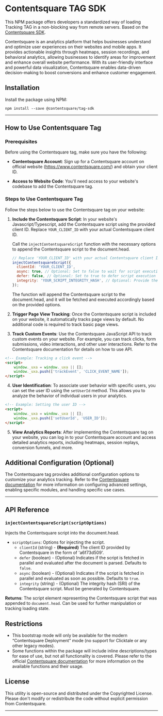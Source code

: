 # Contentsquare TAG SDK

This NPM package offers developers a standardized way of loading Tracking TAG in a non-blocking way from remote
servers. Based on the [Contentsquare SDK](https://docs.contentsquare.com/uxa-en/).

Contentsquare is an analytics platform that helps businesses understand and optimize user experiences on their websites and mobile apps. It provides actionable insights through heatmaps, session recordings, and behavioral analytics, allowing businesses to identify areas for improvement and enhance overall website performance. With its user-friendly interface and powerful data visualization, Contentsquare enables data-driven decision-making to boost conversions and enhance customer engagement.


## Installation

Install the package using NPM:

```console
npm install --save @contentsquare/tag-sdk
```



-------------

## How to Use Contentsquare Tag


### Prerequisites

Before using the Contentsquare tag, make sure you have the following:

- **Contentsquare Account**: Sign up for a Contentsquare account on official website (https://www.contentsquare.com/) and obtain your client ID.

- **Access to Website Code**: You'll need access to your website's codebase to add the Contentsquare tag.

### Steps to Use Contentsquare Tag

Follow the steps below to use the Contentsquare tag on your website:

1. **Include the Contentsquare Script**: In your website's Javascript/Typescript, add the Contentsquare script using the provided client ID. Replace `YOUR_CLIENT_ID` with your actual Contentsquare client ID.

    Call the `injectContentsquareScript` function with the necessary options to append the Contentsquare script to the document.head.
    
    ```javascript
    // Replace 'YOUR_CLIENT_ID' with your actual Contentsquare client ID
    injectContentsquareScript({
      clientId: 'YOUR_CLIENT_ID',
      async: true, // Optional: Set to false to wait for script execution until after document parsing.
      defer: false, // Optional: Set to true to defer script execution after document parsing.
      integrity: 'YOUR_SCRIPT_INTEGRITY_HASH', // Optional: Provide the integrity hash for script security (if required).
    });
    ```
    
    The function will append the Contentsquare script to the document.head, and it will be fetched and executed accordingly based on the provided options.


2. **Trigger Page View Tracking**: Once the Contentsquare script is included on your website, it automatically tracks page views by default. No additional code is required to track basic page views.

3. **Track Custom Events**: Use the Contentsquare JavaScript API to track custom events on your website. For example, you can track clicks, form submissions, video interactions, and other user interactions. Refer to the Contentsquare documentation for details on how to use API.


```html
<!-- Example: Tracking a click event -->
<script>
    window._uxa = window._uxa || [];
    window._uxa.push(['trackEvent', 'CLICK_EVENT_NAME']);
</script>

```

4. **User Identification**: To associate user behavior with specific users, you can set the user ID using the `setUserId` method. This allows you to analyze the behavior of individual users in your analytics.

```html
<!-- Example: Setting the user ID -->
<script>
    window._uxa = window._uxa || [];
    window._uxa.push(['setUserId', 'USER_ID']);
</script>
```

5. **View Analytics Reports**: After implementing the Contentsquare tag on your website, you can log in to your Contentsquare account and access detailed analytics reports, including heatmaps, session replays, conversion funnels, and more.

## Additional Configuration (Optional)

The Contentsquare tag provides additional configuration options to customize your analytics tracking. Refer to the [Contentsquare documentation](https://docs.contentsquare.com/uxa-en/) for more information on configuring advanced settings, enabling specific modules, and handling specific use cases.

---


## API Reference

### `injectContentsquareScript(scriptOptions)`

Injects the Contentsquare script into the document.head.

- `scriptOptions`: Options for injecting the script.
  - `clientId` (string) - **(Required)** The client ID provided by Contentsquare in the form of 'a6f73d509'.
  - `defer` (boolean) - (Optional) Indicates if the script is fetched in parallel and evaluated after the document is parsed. Defaults to `false`.
  - `async` (boolean) - (Optional) Indicates if the script is fetched in parallel and evaluated as soon as possible. Defaults to `true`.
  - `integrity` (string) - (Optional) The integrity hash (SRI) of the Contentsquare script. Must be generated by Contentsquare.

**Returns**: The script element representing the Contentsquare script that was appended to `document.head`. Can be used for further manipulation or tracking loading state.

## Restrictions
* This bootstrap mode will only be available for the modern “Contentsquare Deployment” mode (no support for Clicktale or any other legacy modes).
* Some functions within the package will include inline descriptions/types for ease of use, but not all functionality is covered.  Please refer to the official [Contentsquare documentation](https://docs.contentsquare.com/uxa-en/) for more information on the available functions and their usage.

## License

This utility is open-source and distributed under the Copyrighted License. Please don't modify or redistribute the code without explicit permission from Contentsquare.

---

